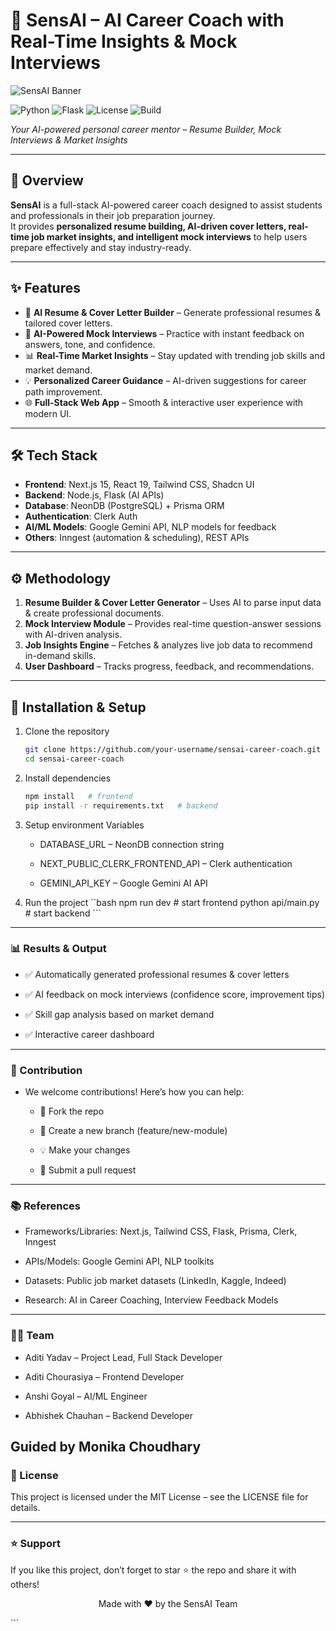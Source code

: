 # 🤖 SensAI – AI Career Coach with Real-Time Insights & Mock Interviews

![SensAI Banner](assets/banner(2).png)


![Python](https://img.shields.io/badge/Python-3.13-blue?logo=python&logoColor=white)
![Flask](https://img.shields.io/badge/Flask-1.1-orange?logo=flask&logoColor=white)
![License](https://img.shields.io/badge/License-MIT-green)
![Build](https://img.shields.io/badge/Build-Passing-brightgreen)

*Your AI-powered personal career mentor – Resume Builder, Mock Interviews & Market Insights*

---

## 📌 Overview

**SensAI** is a full-stack AI-powered career coach designed to assist students and professionals in their job preparation journey.  
It provides **personalized resume building, AI-driven cover letters, real-time job market insights, and intelligent mock interviews** to help users prepare effectively and stay industry-ready.

---

## ✨ Features

- 📄 **AI Resume & Cover Letter Builder** – Generate professional resumes & tailored cover letters.
- 🎤 **AI-Powered Mock Interviews** – Practice with instant feedback on answers, tone, and confidence.
- 📊 **Real-Time Market Insights** – Stay updated with trending job skills and market demand.
- 💡 **Personalized Career Guidance** – AI-driven suggestions for career path improvement.
- 🌐 **Full-Stack Web App** – Smooth & interactive user experience with modern UI.

---

## 🛠️ Tech Stack

- **Frontend**: Next.js 15, React 19, Tailwind CSS, Shadcn UI  
- **Backend**: Node.js, Flask (AI APIs)  
- **Database**: NeonDB (PostgreSQL) + Prisma ORM  
- **Authentication**: Clerk Auth  
- **AI/ML Models**: Google Gemini API, NLP models for feedback  
- **Others**: Inngest (automation & scheduling), REST APIs

---

## ⚙️ Methodology

1. **Resume Builder & Cover Letter Generator** – Uses AI to parse input data & create professional documents.  
2. **Mock Interview Module** – Provides real-time question-answer sessions with AI-driven analysis.  
3. **Job Insights Engine** – Fetches & analyzes live job data to recommend in-demand skills.  
4. **User Dashboard** – Tracks progress, feedback, and recommendations.  

---

## 🚀 Installation & Setup

1. Clone the repository  
   ```bash
   git clone https://github.com/your-username/sensai-career-coach.git
   cd sensai-career-coach
   ```

2. Install dependencies
   
    ```bash
    npm install   # frontend
    pip install -r requirements.txt   # backend

    ```
3. Setup environment Variables

   - DATABASE_URL – NeonDB connection string

   - NEXT_PUBLIC_CLERK_FRONTEND_API – Clerk authentication

   - GEMINI_API_KEY – Google Gemini AI API
     
 4.  Run the project
    ``bash
      npm run dev   # start frontend
      python api/main.py   # start backend
    ```

---
### 📊 Results & Output

   - ✅ Automatically generated professional resumes & cover letters

   - ✅ AI feedback on mock interviews (confidence score, improvement tips)

   - ✅ Skill gap analysis based on market demand

   - ✅ Interactive career dashboard

---
### 🤝 Contribution
- We welcome contributions! Here’s how you can help:

   - 🍴 Fork the repo

   - 🌱 Create a new branch (feature/new-module)

   - 💡 Make your changes

   - 📩 Submit a pull request

---
### 📚 References
- Frameworks/Libraries: Next.js, Tailwind CSS, Flask, Prisma, Clerk, Inngest

- APIs/Models: Google Gemini API, NLP toolkits

- Datasets: Public job market datasets (LinkedIn, Kaggle, Indeed)

- Research: AI in Career Coaching, Interview Feedback Models
---
### 👩‍💻 Team
- Aditi Yadav – Project Lead, Full Stack Developer

- Aditi Chourasiya – Frontend Developer

- Anshi Goyal – AI/ML Engineer

- Abhishek Chauhan – Backend Developer

Guided by Monika Choudhary
---
### 📜 License

This project is licensed under the MIT License – see the LICENSE file for details.

---
### ⭐ Support
If you like this project, don’t forget to star ⭐ the repo and share it with others!

<p align="center"> Made with ❤️ by the SensAI Team </p> ```
